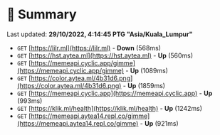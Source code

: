 # 📖 Summary
Last updated: **29/10/2022, 4:14:45 PTG "Asia/Kuala_Lumpur"**

- `GET` [https://lilr.ml](https://lilr.ml) - **Down** (568ms)
- `GET` [https://hst.aytea.ml](https://hst.aytea.ml) - **Up** (560ms)
- `GET` [https://memeapi.cyclic.app/gimme](https://memeapi.cyclic.app/gimme) - **Up** (1089ms)
- `GET` [https://color.aytea.ml/4b31d6.png](https://color.aytea.ml/4b31d6.png) - **Up** (1859ms)
- `GET` [https://memeapi.cyclic.app](https://memeapi.cyclic.app) - **Up** (993ms)
- `GET` [https://klik.ml/health](https://klik.ml/health) - **Up** (1242ms)
- `GET` [https://memeapi.aytea14.repl.co/gimme](https://memeapi.aytea14.repl.co/gimme) - **Up** (921ms)
